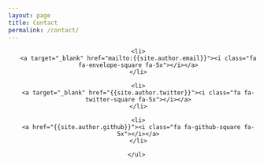 ```yaml
---
layout: page
title: Contact
permalink: /contact/
---
```


<head>
<style type="text/css">
	ul#contact li{
		display : inline;
		padding: 25px;
	}
</style>
<head>

<div align="center">
	<ul id="contact">

	<li>
	<a target="_blank" href="mailto:{{site.author.email}}"><i class="fa fa-envelope-square fa-5x"></i></a>
	</li>

	<li>
	<a target="_blank" href="{{site.author.twitter}}"><i class="fa fa-twitter-square fa-5x"></i></a>
	</li>

<!-- TODO : revise the github icon -->
	<li>
	<a href="{{site.author.github}}"><i class="fa fa-github-square fa-5x"></i></a>
	</li>

	</ul> 
</div>
